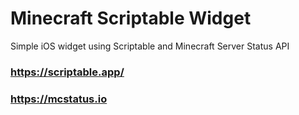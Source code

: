 # Minecraft Scriptable Widget
Simple iOS widget using Scriptable and Minecraft Server Status API

### https://scriptable.app/
### https://mcstatus.io
